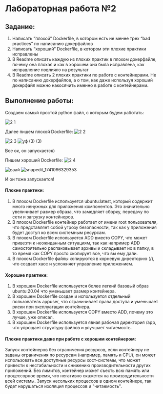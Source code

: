 # Лабораторная работа №2

## Задание:
1. Написать “плохой” Dockerfile, в котором есть не менее трех “bad practices” по написанию докерфайлов
2. Написать “хороший” Dockerfile, в котором эти плохие практики исправлены
3. В Readme описать каждую из плохих практик в плохом докерфайле, почему она плохая и как в хорошем она была исправлена, как исправление повлияло на результат
4. В Readme описать 2 плохих практики по работе с контейнерами. Не по написанию докерфайлов, а о том, как даже используя хороший докерфайл можно накосячить именно в работе с контейнерами.

## Выполнение  работы:
Создаем самый простой python файл, с которым будем работать:

![2 1](https://github.com/user-attachments/assets/d556cfa4-464e-4bbc-8bb5-b6b9d31fcf08)


Далее пишем плохой Dockerfile:
![2 2](https://github.com/user-attachments/assets/f0aaf1ed-314a-4018-8942-fd2f1697a3df)

![2 3](https://github.com/user-attachments/assets/1aa881dd-f1ae-4e38-b655-fe6223c8f50c)
![уф (3) (3)](https://github.com/user-attachments/assets/f5186794-3819-4bef-837f-2fbf153148d1)

Все ок, он запускается)

Пишем хороший Dockerfile:
![2 4](https://github.com/user-attachments/assets/cdd9a468-51d3-471e-8768-807b702b846a)

![ваай](https://github.com/user-attachments/assets/9f24ce60-a8a7-4c4c-b4a8-39a170a91018)
![snapedit_1741096329353](https://github.com/user-attachments/assets/6be78e3b-3f00-456a-bebb-a251e270d115)

И он тоже запускается!

#### Плохие практики:
1. В плохом Dockerfile используется ubuntu:latest, который содержит много ненужных для приложения компонентов. Это значительно увеличивает размер образа, что замедляет сборку, передачу по сети и загрузку контейнеров.
2. В плохом Dockerfile контейнер работает от имени root пользователя, что представляет собой угрозу безопасности, так как у приложения будет доступ ко всем системным ресурсам.
3. В плохем Dockerfile используется ADD вместо COPY, что может привезти к неожиданным ситуациям, так как например ADD самостоятельно распаковывает архивы и складывает их в папку, в то время как COPY просто скопирует все, что вы ему дали.
4. В плохом Dockerfile файлы копируются в корневую директорию (/), что создает хаос и усложняет управление приложением.

#### Хорошие практики:
1. В хорошем Dockerfile используется более легкий базовый образ ubuntu:20.04 что уменьшает размер контейнера.
2. В хорошем Dockerfile создан и используется отдельный пользователь appuser, что ограничивает права доступа и уменьшает риски при эксплуатации контейнера.
3. В хорошем Dockerfile используется COPY вместо ADD, почему это лучше, уже описал.
4. В хорошем Dockerfile используется явная рабочая директория /app, что упрощает структуру файлов и улучшает читаемость.

#### Плохие практики даже при работе с хорошим контейнером:
Запуск контейнеров без ограничения ресурсов, если контейнеру не заданы ограничения по ресурсам (например, память и CPU), он может использовать все доступные ресурсы хост-системы, что может привести к нестабильности и снижению производительности других приложений. Без лимитов, контейнер может съесть всю память или процессорное время, что негативно скажется на производительности всей системы.
Запуск несольких процессов в одном контейнере, так будет нарушаться изоляция процессов и "читаемость".
